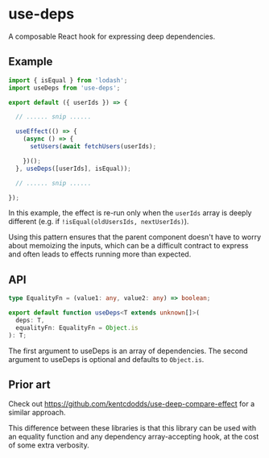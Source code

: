 # use-deps

A composable React hook for expressing deep dependencies.

## Example

```ts
import { isEqual } from 'lodash';
import useDeps from 'use-deps';

export default ({ userIds }) => {

  // ...... snip ......

  useEffect(() => {
    (async () => {
      setUsers(await fetchUsers(userIds);

    })();
  }, useDeps([userIds], isEqual));

  // ...... snip ......

});
```

In this example, the effect is re-run only when the `userIds` array is
deeply different (e.g. if `!isEqual(oldUsersIds, nextUserIds)`).

Using this pattern ensures that the parent component doesn't have to
worry about memoizing the inputs, which can be a difficult contract
to express and often leads to effects running more than expected.

## API

```ts
type EqualityFn = (value1: any, value2: any) => boolean;

export default function useDeps<T extends unknown[]>(
  deps: T,
  equalityFn: EqualityFn = Object.is
): T;

```

The first argument to useDeps is an array of dependencies.
The second argument to useDeps is optional and defaults to `Object.is`.

## Prior art

Check out https://github.com/kentcdodds/use-deep-compare-effect for a similar approach.

This difference between these libraries is that this library can be used with an equality function and any dependency array-accepting hook, at the cost of some extra verbosity.

